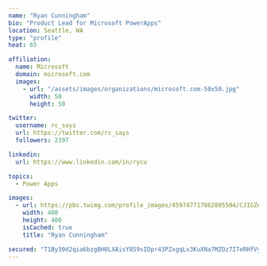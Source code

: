 ```yaml
---
name: "Ryan Cunningham"
bio: "Product Lead for Microsoft PowerApps"
location: Seattle, WA
type: "profile"
heat: 65

affiliation:
  name: Microsoft
  domain: microsoft.com
  images:
    - url: "/assets/images/organizations/microsoft.com-50x50.jpg"
      width: 50
      height: 50

twitter:
  username: rc_says
  url: https://twitter.com/rc_says
  followers: 2397

linkedin:
  url: https://www.linkedin.com/in/rycu

topics:
  - Power Apps

images:
  - url: https://pbs.twimg.com/profile_images/459747717862805504/CJIGZejd_400x400.png
    width: 400
    height: 400
    isCached: true
    title: "Ryan Cunningham"

secured: "T1By30d2qia6bzgBH0LXAisY859sIDpr43PZxgqLx3KuXNa7MZOz7ITeRHfVyN1Bj3app4npSEl4vISvWEyjcJQxYZ2vORYj1hwRWRaE3ikj+ivQZoI5sSoCt35qnnDNstavfZaYi+2BzoBAotUfEwckQTdOJtl57kxd0nEOH0zCLvpYxq+vBN5G8rtoZnOJarRakn1m6skbog3TODRMniMPz5HcsG/4dz6ELUQ6M1+8VsaHwaIEJV7lAbtkyUyoLgX9Ol3oQLG5X8JzI+VH5frVdfmU2tX3IX71qJ4WSCeC19gU6VgeZIpVf/ez12sQ2wFv9MqSDSqDeTqiHEv3juiDb7TGZTQwP9cFPZhTJUvfwb/E2d9EQiI01yYiL9csbFtcRdYMImV+UkcM8TUWgO7Ly/pLjq3uLoBUHL3pCis=;p6XjeNAFs26UjuGpjj/Jsg=="
---
```



